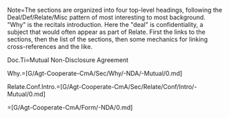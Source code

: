 Note=The sections are organized into four top-level headings, following the Deal/Def/Relate/Misc pattern of most interesting to most background.  "Why" is the recitals introduction.  Here the "deal" is confidentiality, a subject that would often appear as part of Relate.  First the links to the sections, then the list of the sections, then some mechanics for linking cross-references and the like.

Doc.Ti=Mutual Non-Disclosure Agreement

Why.=[G/Agt-Cooperate-CmA/Sec/Why/-NDA/-Mutual/0.md]

Relate.Conf.Intro.=[G/Agt-Cooperate-CmA/Sec/Relate/Conf/Intro/-Mutual/0.md]

=[G/Agt-Cooperate-CmA/Form/-NDA/0.md]